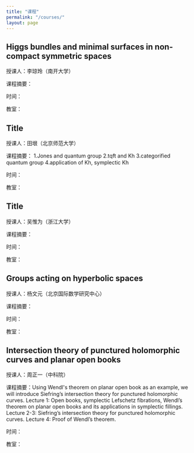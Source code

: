 ```yaml
---
title: "课程"
permalink: "/courses/"
layout: page
---
```




## Higgs bundles and minimal surfaces in non-compact symmetric spaces
授课人：李琼玲（南开大学）

课程摘要：

时间：

教室：




## Title
授课人：田垠（北京师范大学）

课程摘要：
1.Jones and quantum group
2.tqft and Kh
3.categorified quantum group
4.application of Kh, symplectic Kh

时间：

教室：




## Title
授课人：吴惟为（浙江大学）

课程摘要：

时间：

教室：




## Groups acting on hyperbolic spaces
授课人：杨文元（北京国际数学研究中心）

课程摘要：

时间：

教室：




## Intersection theory of punctured holomorphic curves and planar open books
授课人：周正一（中科院）

课程摘要：Using Wendl's theorem on planar open book as an example, we will introduce Siefring’s intersection theory for punctured holomorphic curves.
Lecture 1: Open books, symplectic Lefschetz fibrations, Wendl’s theorem on planar open books and its applications in symplectic fillings.
Lecture 2-3: Siefring’s intersection theory for punctured holomorphic curves.
Lecture 4: Proof of Wendl’s theorem.

时间：

教室：

